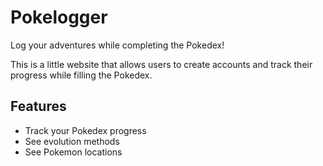 # Pokelogger

Log your adventures while completing the Pokedex!

This is a little website that allows users to create accounts and track their progress while filling the Pokedex.

## Features

- Track your Pokedex progress
- See evolution methods
- See Pokemon locations
